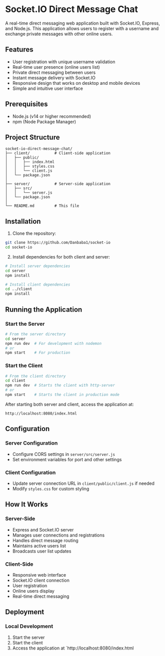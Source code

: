 # Socket.IO Direct Message Chat

A real-time direct messaging web application built with Socket.IO, Express, and Node.js. This application allows users to register with a username and exchange private messages with other online users.

## Features

* User registration with unique username validation
* Real-time user presence (online users list)
* Private direct messaging between users
* Instant message delivery with Socket.IO
* Responsive design that works on desktop and mobile devices
* Simple and intuitive user interface

## Prerequisites

* Node.js (v14 or higher recommended)
* npm (Node Package Manager)

## Project Structure

```
socket-io-direct-message-chat/
├── client/           # Client-side application
│   ├── public/
│   │   ├── index.html
│   │   ├── styles.css
│   │   └── client.js
│   └── package.json
│
├── server/           # Server-side application
│   ├── src/
│   │   └── server.js
│   └── package.json
│
└── README.md         # This file
```

## Installation

1. Clone the repository:

```bash
git clone https://github.com/Danbaba1/socket-io
cd socket-io
```

2. Install dependencies for both client and server:

```bash
# Install server dependencies
cd server
npm install

# Install client dependencies
cd ../client
npm install
```

## Running the Application

### Start the Server

```bash
# From the server directory
cd server
npm run dev  # For development with nodemon
# or
npm start    # For production
```

### Start the Client

```bash
# From the client directory
cd client
npm run dev  # Starts the client with http-server
# or
npm start    # Starts the client in production mode
```

After starting both server and client, access the application at:
```
http://localhost:8080/index.html
```

## Configuration

### Server Configuration
- Configure CORS settings in `server/src/server.js`
- Set environment variables for port and other settings

### Client Configuration
- Update server connection URL in `client/public/client.js` if needed
- Modify `styles.css` for custom styling

## How It Works

### Server-Side
* Express and Socket.IO server
* Manages user connections and registrations
* Handles direct message routing
* Maintains active users list
* Broadcasts user list updates

### Client-Side
* Responsive web interface
* Socket.IO client connection
* User registration
* Online users display
* Real-time direct messaging

## Deployment

### Local Development
1. Start the server
2. Start the client
3. Access the application at `http://localhost:8080/index.html
